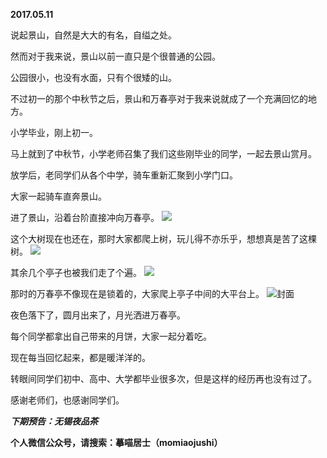 
          
**2017.05.11**

说起景山，自然是大大的有名，自缢之处。

然而对于我来说，景山以前一直只是个很普通的公园。

公园很小，也没有水面，只有个很矮的山。

不过初一的那个中秋节之后，景山和万春亭对于我来说就成了一个充满回忆的地方。

小学毕业，刚上初一。

马上就到了中秋节，小学老师召集了我们这些刚毕业的同学，一起去景山赏月。

放学后，老同学们从各个中学，骑车重新汇聚到小学门口。

大家一起骑车直奔景山。

进了景山，沿着台阶直接冲向万春亭。
![](https://pic3.zhimg.com/v2-b9d5bb341d4964543973e2501fc6d4a5.jpg)


这个大树现在也还在，那时大家都爬上树，玩儿得不亦乐乎，想想真是苦了这棵树。
![](https://pic4.zhimg.com/v2-1223e3f0e56c4f28f515231b99694b39.jpg)


其余几个亭子也被我们走了个遍。
![](https://pic1.zhimg.com/v2-2d7199289bbe4cbbe4086f49c14c638b.jpg)


那时的万春亭不像现在是锁着的，大家爬上亭子中间的大平台上。
![](https://pic2.zhimg.com/v2-1e9508dd4b732458b3f5143525bdc01b.jpg)封面


夜色落下了，圆月出来了，月光洒进万春亭。

每个同学都拿出自己带来的月饼，大家一起分着吃。

现在每当回忆起来，都是暖洋洋的。

转眼间同学们初中、高中、大学都毕业很多次，但是这样的经历再也没有过了。

感谢老师们，也感谢同学们。


***下期预告：无锡夜品茶***


**个人微信公众号，请搜索：摹喵居士（momiaojushi）**

        